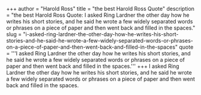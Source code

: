 +++
author = "Harold Ross"
title = "the best Harold Ross Quote"
description = "the best Harold Ross Quote: I asked Ring Lardner the other day how he writes his short stories, and he said he wrote a few widely separated words or phrases on a piece of paper and then went back and filled in the spaces."
slug = "i-asked-ring-lardner-the-other-day-how-he-writes-his-short-stories-and-he-said-he-wrote-a-few-widely-separated-words-or-phrases-on-a-piece-of-paper-and-then-went-back-and-filled-in-the-spaces"
quote = '''I asked Ring Lardner the other day how he writes his short stories, and he said he wrote a few widely separated words or phrases on a piece of paper and then went back and filled in the spaces.'''
+++
I asked Ring Lardner the other day how he writes his short stories, and he said he wrote a few widely separated words or phrases on a piece of paper and then went back and filled in the spaces.
